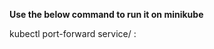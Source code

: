 **Use the below command to run it on minikube**

kubectl port-forward service/<service-name> <host-port>:<service-port>
